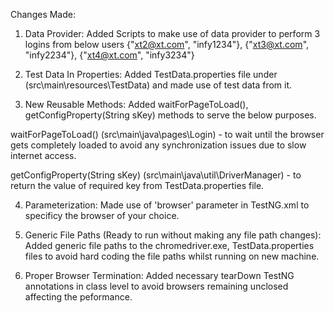 Changes Made: 

1. Data Provider: 
Added Scripts to make use of data provider to perform 3 logins from below users 
{"xt2@xt.com", "infy1234"},
{"xt3@xt.com", "infy2234"},
{"xt4@xt.com", "infy3234"}

2. Test Data In Properties: 
Added TestData.properties file under (src\main\resources\TestData\) and made use of test data from it.

3. New Reusable Methods: 
Added waitForPageToLoad(), getConfigProperty(String sKey) methods to serve the below purposes.

waitForPageToLoad() (src\main\java\pages\Login\) - to wait until the browser gets completely loaded to avoid any synchronization issues due to slow internet access.

getConfigProperty(String sKey) (src\main\java\util\DriverManager\) - to return the value of required key from TestData.properties file. 

4. Parameterization: 
Made use of 'browser' parameter in TestNG.xml to specificy the browser of your choice.

5. Generic File Paths (Ready to run without making any file path changes): 
Added generic file paths to the chromedriver.exe, TestData.properties files to avoid hard coding the file paths whilst running on new machine. 

6. Proper Browser Termination:
Added necessary tearDown TestNG annotations in class level to avoid browsers remaining unclosed affecting the peformance. 
